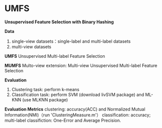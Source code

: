 # UMFS
**Unsupervised Feature Selection with Binary Hashing**

**Data**
1. single-view datasets：single-label and multi-label datasets
2. multi-view datasets

**UMFS**
Unsupervised Multi-label Feature Selection

**MUMFS**
Multo-view extension: Multi-view Unsupervised Multi-label Feature Selection

**Evaluation**
1. Clustering task: perform k-means
2. Classification task: perform SVM (download livSVM package) and ML-KNN (use MLKNN package)

**Evaluation Metrics**
clustering: accuracy(ACC) and Normalized Mutual Information(NMI)（run 'ClusteringMeasure.m'）
classification: accuracy; multi-label classifiction: One-Error and Average Precision.
